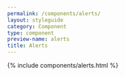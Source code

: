 ```yaml
---
permalink: /components/alerts/
layout: styleguide
category: Component
type: component
preview-name: alerts
title: Alerts
---
```


{% include components/alerts.html %}
